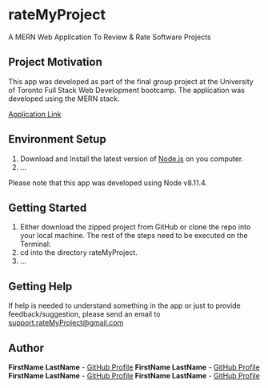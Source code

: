 # rateMyProject
A MERN Web Application To Review & Rate Software Projects

## Project Motivation

This app was developed as part of the final group project at the University of Toronto Full Stack Web Development bootcamp. The application was developed using the MERN stack.

[Application Link](https://deploy-app-link.herokuapp.com/)

## Environment Setup
1) Download and Install the latest version of [Node.js](https://nodejs.org/en/download/) on you computer.
2) ...

Please note that this app was developed using Node v8.11.4.

## Getting Started

1) Either download the zipped project from GitHub or clone the repo into your local machine.
The rest of the steps need to be executed on the Terminal:
2) cd into the directory rateMyProject.
3) ...

## Getting Help

If help is needed to understand something in the app or just to provide feedback/suggestion, please send an email to support.rateMyProject@gmail.com

## Author

**FirstName LastName** - [GitHub Profile](https://github.com/username)
**FirstName LastName** - [GitHub Profile](https://github.com/username)
**FirstName LastName** - [GitHub Profile](https://github.com/username)
**FirstName LastName** - [GitHub Profile](https://github.com/username)